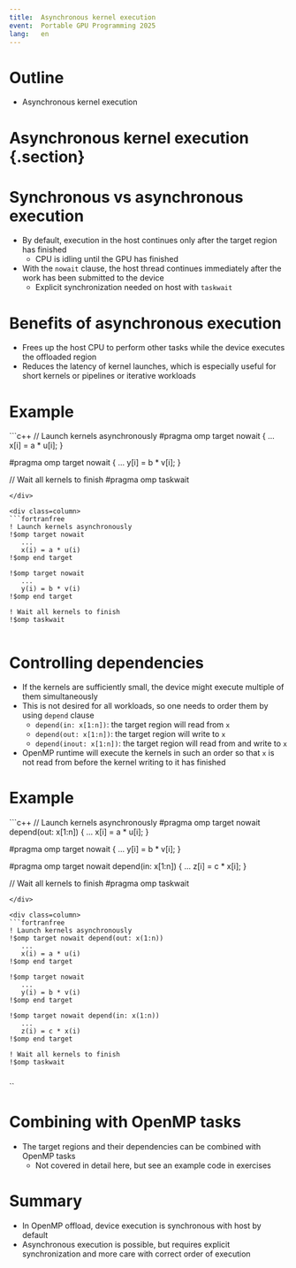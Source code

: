 ```yaml
---
title:  Asynchronous kernel execution
event:  Portable GPU Programming 2025
lang:   en
---
```


# Outline

- Asynchronous kernel execution


# Asynchronous kernel execution {.section}

# Synchronous vs asynchronous execution

- By default, execution in the host continues only after the target region has finished
  - CPU is idling until the GPU has finished
- With the `nowait` clause, the host thread continues immediately after the work has been submitted to the device
  - Explicit synchronization needed on host with `taskwait`

# Benefits of asynchronous execution

- Frees up the host CPU to perform other tasks while the device executes the offloaded region
- Reduces the latency of kernel launches, which is especially useful for short kernels or pipelines or iterative workloads


# Example

<div class=column>
```c++
// Launch kernels asynchronously
#pragma omp target nowait
{  ...
   x[i] = a * u[i];
}

#pragma omp target nowait
{  ...
   y[i] = b * v[i];
}

// Wait all kernels to finish
#pragma omp taskwait
```
</div>

<div class=column>
```fortranfree
! Launch kernels asynchronously
!$omp target nowait
   ...
   x(i) = a * u(i)
!$omp end target

!$omp target nowait
   ...
   y(i) = b * v(i)
!$omp end target

! Wait all kernels to finish
!$omp taskwait
```
</div>



# Controlling dependencies

- If the kernels are sufficiently small, the device might execute multiple of them simultaneously
- This is not desired for all workloads, so one needs to order them by using `depend` clause
  - `depend(in: x[1:n])`: the target region will read from `x`
  - `depend(out: x[1:n])`: the target region will write to `x`
  - `depend(inout: x[1:n])`: the target region will read from and write to `x`
- OpenMP runtime will execute the kernels in such an order so that `x` is not read from before the kernel writing to it has finished

# Example

<div class=column>
```c++
// Launch kernels asynchronously
#pragma omp target nowait depend(out: x[1:n])
{  ...
   x[i] = a * u[i];
}

#pragma omp target nowait
{  ...
   y[i] = b * v[i];
}

#pragma omp target nowait depend(in: x[1:n])
{  ...
   z[i] = c * x[i];
}

// Wait all kernels to finish
#pragma omp taskwait
```
</div>

<div class=column>
```fortranfree
! Launch kernels asynchronously
!$omp target nowait depend(out: x(1:n))
   ...
   x(i) = a * u(i)
!$omp end target

!$omp target nowait
   ...
   y(i) = b * v(i)
!$omp end target

!$omp target nowait depend(in: x(1:n))
   ...
   z(i) = c * x(i)
!$omp end target

! Wait all kernels to finish
!$omp taskwait
```
</div>

``

# Combining with OpenMP tasks

- The target regions and their dependencies can be combined with OpenMP tasks
  - Not covered in detail here, but see an example code in exercises

# Summary

- In OpenMP offload, device execution is synchronous with host by default
- Asynchronous execution is possible, but requires explicit synchronization
  and more care with correct order of execution

